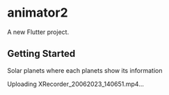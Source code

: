 # animator2

A new Flutter project.

## Getting Started

Solar planets where each planets show its information



Uploading XRecorder_20062023_140651.mp4…

